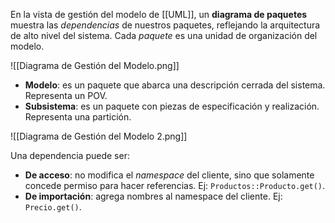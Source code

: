 En la vista de gestión del modelo de [[UML]], un **diagrama de paquetes** muestra las _dependencias_ de nuestros paquetes, reflejando la arquitectura de alto nivel del sistema. Cada _paquete_ es una unidad de organización del modelo.

![[Diagrama de Gestión del Modelo.png]]

- **Modelo**: es un paquete que abarca una descripción cerrada del sistema. Representa un POV.
- **Subsistema**: es un paquete con piezas de especificación y realización. Representa una partición.

![[Diagrama de Gestión del Modelo 2.png]]

Una dependencia puede ser:

- **De acceso**: no modifica el _namespace_ del cliente, sino que solamente concede permiso para hacer referencias. Ej: `Productos::Producto.get()`.
- **De importación**: agrega nombres al namespace del cliente. Ej: `Precio.get()`.
